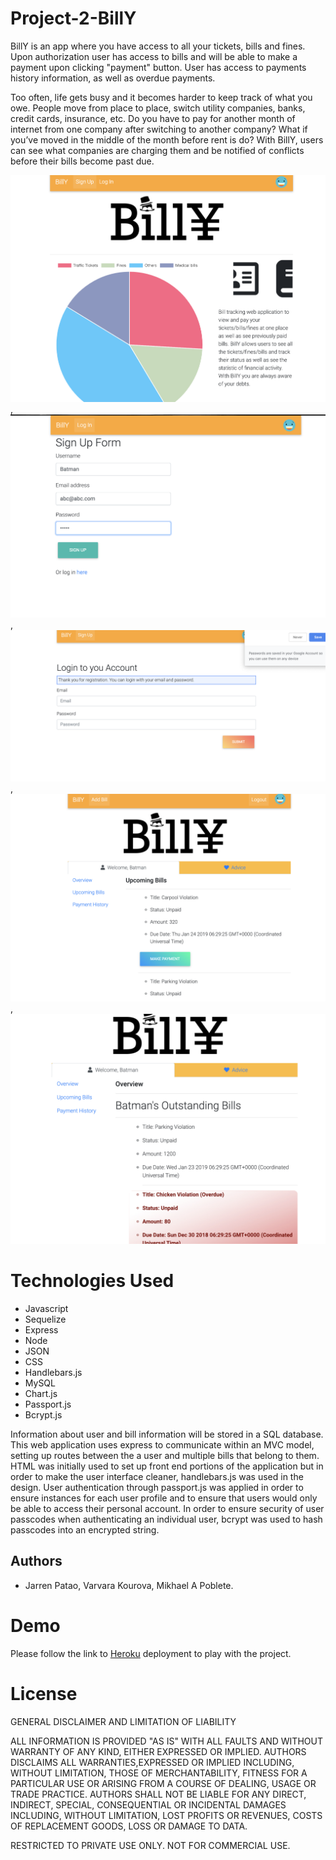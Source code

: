 # Project-2-BillY
BillY is an app where you have access to all your tickets, bills and fines. Upon authorization user has access to bills and will be able to make a payment upon clicking "payment" button. User has access to payments history information, as well as overdue payments. 

Too often, life gets busy and it becomes harder to keep track of what you owe. People move from place to place, switch utility companies, banks, credit cards, insurance, etc. Do you have to pay for another month of internet from one company after switching to another company? What if you’ve moved in the middle of the month before rent is do? With BillY, users can see what companies are charging them and be notified of conflicts before their bills become past due.

![](public/images/1.png),
![](public/images/2.png),
![](public/images/3.png),
![](public/images/4.png), 
![](public/images/5.png)

# Technologies Used
- Javascript
- Sequelize
- Express
- Node
- JSON
- CSS
- Handlebars.js 
- MySQL
- Chart.js
- Passport.js
- Bcrypt.js


Information about user and bill information will be stored in a SQL database. This web application uses  express to communicate within an MVC model, setting up routes between the a user and multiple bills that belong to them. HTML was initially used to set up front end portions of the application but in order to make the user interface cleaner, handlebars.js was used in the design. User authentication through passport.js was applied in order to ensure instances for each user profile and to ensure that users would only be able to access their personal account. In order to ensure security of user passcodes when authenticating an individual user, bcrypt was used to hash passcodes into an encrypted string.

## Authors
* Jarren Patao, Varvara Kourova, Mikhael A Poblete.

# Demo
Please follow the link to [Heroku](https://billy2019.herokuapp.com/) deployment to play with the project.

# License

GENERAL    DISCLAIMER AND LIMITATION OF LIABILITY

ALL INFORMATION IS PROVIDED "AS IS" WITH ALL FAULTS AND WITHOUT WARRANTY OF ANY KIND, EITHER EXPRESSED OR IMPLIED. AUTHORS DISCLAIMS ALL WARRANTIES,EXPRESSED OR IMPLIED INCLUDING, WITHOUT LIMITATION, THOSE OF MERCHANTABILITY, FITNESS FOR A PARTICULAR USE OR ARISING FROM A COURSE OF DEALING, USAGE OR TRADE PRACTICE. AUTHORS SHALL NOT BE LIABLE FOR ANY DIRECT, INDIRECT, SPECIAL, CONSEQUENTIAL OR INCIDENTAL DAMAGES INCLUDING, WITHOUT LIMITATION, LOST PROFITS OR REVENUES, COSTS OF REPLACEMENT GOODS, LOSS OR DAMAGE TO DATA. 

RESTRICTED TO PRIVATE USE ONLY. NOT FOR COMMERCIAL USE.
